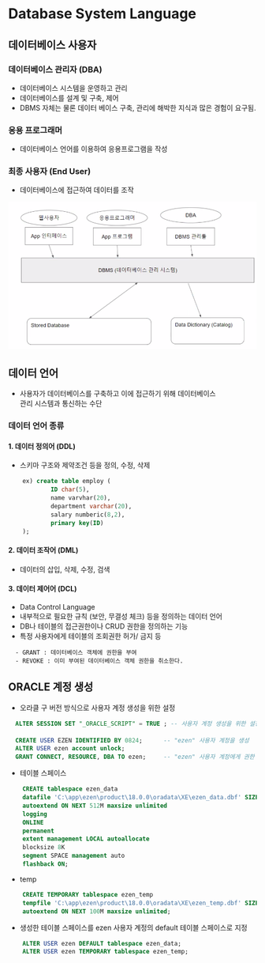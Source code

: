 Database System Language
===========================

## 데이터베이스 사용자

### 데이터베이스 관리자 (DBA)

* 데이터베이스 시스템을 운영하고 관리
* 데이터베이스를 설계 및 구축, 제어
* DBMS 자체는 물론 데이터 베이스 구축, 관리에 해박한 지식과 많은 경험이 요구됨.

### 응용 프로그래머

* 데이터베이스 언어를 이용하여 응용프로그램을 작성

### 최종 사용자 (End User)

* 데이터베이스에 접근하여 데이터를 조작

![alt](/assets/images/post/Database/DBMS2.png)

## 데이터 언어

* 사용자가 데이터베이스를 구축하고 이에 접근하기 위해 데이터베이스   
  관리 시스템과 통신하는 수단

### 데이터 언어 종류
#### 1. 데이터 정의어 (DDL)
* 스키마 구조와 제약조건 등을 정의, 수정, 삭제

```SQL
    ex) create table employ (
            ID char(5),
            name varvhar(20),
            department varchar(20),
            salary numberic(8,2),
            primary key(ID)
    );
```

#### 2. 데이터 조작어 (DML)
* 데이터의 삽입, 삭제, 수정, 검색

#### 3. 데이터 제어어 (DCL)
* Data Control Language
* 내부적으로 필요한 규칙 (보안, 무결성 체크) 등을 정의하는 데이터 언어
* DB나 테이블의 접근권한이나 CRUD 권한을 정의하는 기능
* 특정 사용자에게 테이블의 조회권한 허가/ 금지 등

```
  - GRANT : 데이터베이스 객체에 권한을 부여
  - REVOKE : 이미 부여된 데이터베이스 객체 권한을 취소한다.
```
## ORACLE 계정 생성

* 오라클 구 버전 방식으로 사용자 계정 생성을 위한 설정

```sql
  ALTER SESSION SET "_ORACLE_SCRIPT" = TRUE ; -- 사용자 계정 생성을 위한 설정

  CREATE USER EZEN IDENTIFIED BY 0824;		-- "ezen" 사용자 계정을 생성
  ALTER USER ezen account unlock;
  GRANT CONNECT, RESOURCE, DBA TO ezen;		-- "ezen" 사용자 계정에게 권한 줌
```

* 테이블 스페이스

```sql
    CREATE tablespace ezen_data
    datafile 'C:\app\ezen\product\18.0.0\oradata\XE\ezen_data.dbf' SIZE 2G
    autoextend ON NEXT 512M maxsize unlimited
    logging
    ONLINE 
    permanent
    extent management LOCAL autoallocate
    blocksize 8K
    segment SPACE management auto
    flashback ON;
```

* temp

```sql
    CREATE TEMPORARY tablespace ezen_temp
    tempfile 'C:\app\ezen\product\18.0.0\oradata\XE\ezen_temp.dbf' SIZE 500M
    autoextend ON NEXT 100M maxsize unlimited;
```

* 생성한 테이블 스페이스를 ezen 사용자 계정의 default 테이블 스페이스로 지정

```sql
    ALTER USER ezen DEFAULT tablespace ezen_data;
    ALTER USER ezen TEMPORARY tablespace ezen_temp;
```